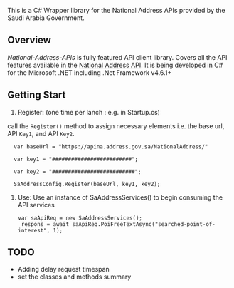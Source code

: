 This is a C# Wrapper library for the National Address APIs provided by the Saudi Arabia Government.

## Overview

*National-Address-APIs* is fully featured API client library.
Covers all the API features available in the [National Address API](https://api.address.gov.sa/). It is being developed in C# for the Microsoft .NET including .Net Framework v4.6.1+ 
 
 ## Getting Start

 1. Register: (one time per lanch : e.g. in Startup.cs)

call the `Register()` method to assign necessary elements i.e. the base url, API `Key1`, and API `Key2`.

      var baseUrl = "https://apina.address.gov.sa/NationalAddress/"

      var key1 = "#########################";

      var key2 = "##########################";

      SaAddressConfig.Register(baseUrl, key1, key2);

 1. Use:
Use an instance of SaAddressServices() to begin consuming the API services

        var saApiReq = new SaAddressServices();
         respons = await saApiReq.PoiFreeTextAsync("searched-point-of-interest", 1);
         


 ## TODO
 
 - Adding delay request timespan
 - set the classes and methods summary
